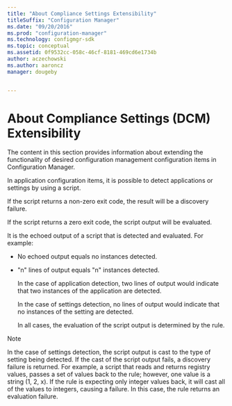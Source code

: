 ```yaml
---
title: "About Compliance Settings Extensibility"
titleSuffix: "Configuration Manager"
ms.date: "09/20/2016"
ms.prod: "configuration-manager"
ms.technology: configmgr-sdk
ms.topic: conceptual
ms.assetid: 0f9532cc-058c-46cf-8181-469cd6e1734b
author: aczechowski
ms.author: aaroncz
manager: dougeby


---
```

# About Compliance Settings (DCM) Extensibility
The content in this section provides information about extending the functionality of desired configuration management configuration items in Configuration Manager.  

 In application configuration items, it is possible to detect applications or settings by using a script.  

 If the script returns a non-zero exit code, the result will be a discovery failure.  

 If the script returns a zero exit code, the script output will be evaluated.  

 It is the echoed output of a script that is detected and evaluated. For example:  

- No echoed output equals no instances detected.  

- "n" lines of output equals "n" instances detected.  

  In the case of application detection, two lines of output would indicate that two instances of the application are detected.  

  In the case of settings detection, no lines of output would indicate that no instances of the setting are detected.  

  In all cases, the evaluation of the script output is determined by the rule.  

> [!NOTE]
>  In the case of settings detection, the script output is cast to the type of setting being detected. If the cast of the script output fails, a discovery failure is returned. For example, a script that reads and returns registry values, passes a set of values back to the rule; however, one value is a string (1, 2, x). If the rule is expecting only integer values back, it will cast all of the values to integers, causing a failure. In this case, the rule returns an evaluation failure.  

